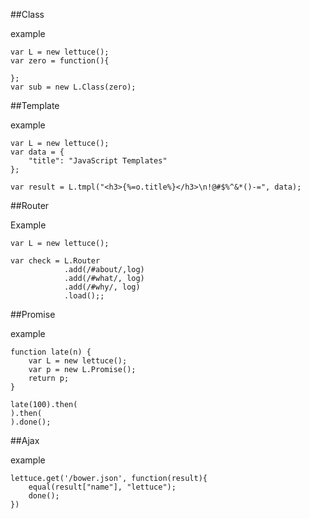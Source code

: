 ##Class

example

    var L = new lettuce();
    var zero = function(){
    
    };
    var sub = new L.Class(zero);

##Template

example

    var L = new lettuce();
    var data = {
        "title": "JavaScript Templates"
    };

    var result = L.tmpl("<h3>{%=o.title%}</h3>\n!@#$%^&*()-=", data);

##Router

Example

    var L = new lettuce();
    
    var check = L.Router
                .add(/#about/,log)
                .add(/#what/, log)
                .add(/#why/, log)
                .load();;

##Promise

example

    function late(n) {
        var L = new lettuce();
        var p = new L.Promise();
        return p;
    }

    late(100).then(
    ).then(
    ).done();

##Ajax

example

    lettuce.get('/bower.json', function(result){
        equal(result["name"], "lettuce");
        done();
    })
